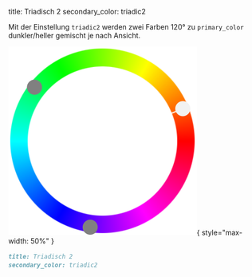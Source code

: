 title: Triadisch 2
secondary_color: triadic2

Mit der Einstellung `triadic2` werden zwei Farben 120° zu `primary_color` dunkler/heller gemischt je nach Ansicht.

![](../../../img/sc_triadic.svg){ style="max-width: 50%" }

```markdown
title: Triadisch 2
secondary_color: triadic2
```
